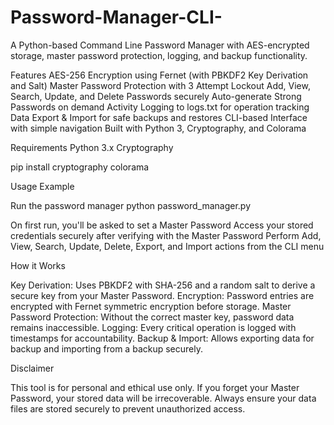 # Password-Manager-CLI-

A Python-based Command Line Password Manager with AES-encrypted storage, master password protection, logging, and backup functionality.

Features AES-256 Encryption using Fernet (with PBKDF2 Key Derivation and Salt) Master Password Protection with 3 Attempt Lockout Add, View, Search, Update, and Delete Passwords securely Auto-generate Strong Passwords on demand Activity Logging to logs.txt for operation tracking Data Export & Import for safe backups and restores CLI-based Interface with simple navigation Built with Python 3, Cryptography, and Colorama

Requirements Python 3.x Cryptography

pip install cryptography colorama

Usage Example

Run the password manager
python password_manager.py

On first run, you'll be asked to set a Master Password Access your stored credentials securely after verifying with the Master Password Perform Add, View, Search, Update, Delete, Export, and Import actions from the CLI menu

How it Works

Key Derivation: Uses PBKDF2 with SHA-256 and a random salt to derive a secure key from your Master Password. Encryption: Password entries are encrypted with Fernet symmetric encryption before storage. Master Password Protection: Without the correct master key, password data remains inaccessible. Logging: Every critical operation is logged with timestamps for accountability. Backup & Import: Allows exporting data for backup and importing from a backup securely.

Disclaimer

This tool is for personal and ethical use only. If you forget your Master Password, your stored data will be irrecoverable. Always ensure your data files are stored securely to prevent unauthorized access.

